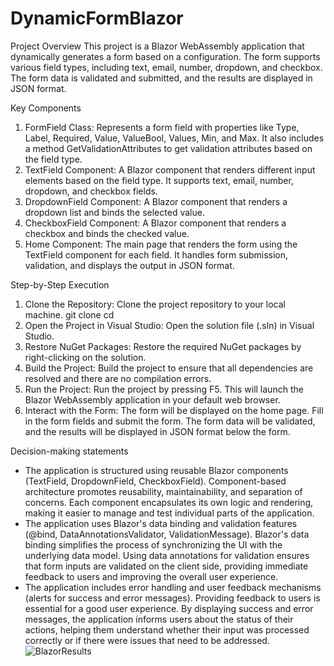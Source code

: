 # DynamicFormBlazor

Project Overview
This project is a Blazor WebAssembly application that dynamically generates a form based on a configuration. 
The form supports various field types, including text, email, number, dropdown, and checkbox. The form data 
is validated and submitted, and the results are displayed in JSON format.

Key Components
1.	FormField Class: Represents a form field with properties like Type, Label, Required, Value, ValueBool, 
	Values, Min, and Max. It also includes a method GetValidationAttributes to get validation attributes 
	based on the field type.
2.	TextField Component: A Blazor component that renders different input elements based on the field type.
  It supports text, email, number, dropdown, and checkbox fields.
4.	DropdownField Component: A Blazor component that renders a dropdown list and binds the selected value.
5.	CheckboxField Component: A Blazor component that renders a checkbox and binds the checked value.
6.	Home Component: The main page that renders the form using the TextField component for each field. 
	It handles form submission, validation, and displays the output in JSON format.
	

Step-by-Step Execution
1.	Clone the Repository: Clone the project repository to your local machine.
    git clone <repository-url>
    cd <repository-directory>
2.	Open the Project in Visual Studio: Open the solution file (.sln) in Visual Studio.
3.	Restore NuGet Packages: Restore the required NuGet packages by right-clicking on the solution.
4.	Build the Project: Build the project to ensure that all dependencies are resolved and there are no 
	compilation errors. 
5.	Run the Project: Run the project by pressing F5. This will launch the Blazor WebAssembly application in 
	your default web browser.
6.	Interact with the Form: The form will be displayed on the home page. Fill in the form fields and submit 
	the form. The form data will be validated, and the results will be displayed in JSON format below the form.
	
Decision-making statements
- The application is structured using reusable Blazor components (TextField, DropdownField, CheckboxField).
  Component-based architecture promotes reusability, maintainability, and separation of concerns. Each component
  encapsulates its own logic and rendering, making it easier to manage and test individual parts of the application.
- The application uses Blazor's data binding and validation features (@bind, DataAnnotationsValidator, ValidationMessage).
  Blazor's data binding simplifies the process of synchronizing the UI with the underlying data model. Using data
  annotations for validation ensures that form inputs are validated on the client side, providing immediate feedback to
  users and improving the overall user experience.
- The application includes error handling and user feedback mechanisms (alerts for success and error messages). Providing
  feedback to users is essential for a good user experience. By displaying success and error messages, the application
  informs users about the status of their actions, helping them understand whether their input was processed correctly or
  if there were issues that need to be addressed.![BlazorResults](https://github.com/user-attachments/assets/fc07ca5a-3114-4232-b8a8-54d6a6801218)


